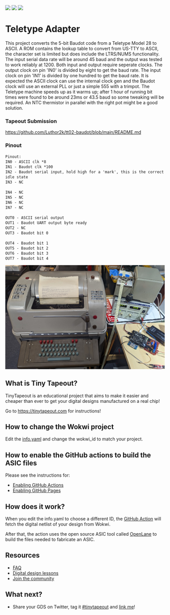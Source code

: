 ![](../../workflows/gds/badge.svg) ![](../../workflows/docs/badge.svg) ![](../../workflows/test/badge.svg)

# Teletype Adapter

This project converts the 5-bit Baudot code from a Teletype Model 28 to ASCII. A ROM contains the lookup table to convert from US-TTY to ASCII, the character set is limited but does include the LTRS/NUMS functionality. The input serial data rate will be around 45 baud and the output was tested to work reliably at 1200. Both input and output require seperate clocks. The output clock on pin 'IN0' is divided by eight to get the baud rate. The input clock on pin 'IN1' is divided by one hundred to get the baud rate. It is expected the ASCII clock can use the internal clock gen and the Baudot clock will use an external PLL or just a simple 555 with a trimpot. The Teletype machine speeds up as it warms up; after 1 hour of running bit times were found to be around 23ms or 43.5 baud so some tweaking will be required. An NTC thermistor in parallel with the right pot might be a good solution.

### Tapeout Submission
https://github.com/Luthor2k/tt02-baudot/blob/main/README.md

### Pinout
```
Pinout:
IN0 - ASCII clk *8
IN1 - Baudot clk *100
IN2 - Baudot serial input, hold high for a 'mark', this is the correct idle state
IN3 - NC

IN4 - NC
IN5 - NC
IN6 - NC
IN7 - NC

OUT0 - ASCII serial output
OUT1 - Baudot UART output byte ready
OUT2 - NC
OUT3 - Baudot bit 0

OUT4 - Baudot bit 1
OUT5 - Baudot bit 2
OUT6 - Baudot bit 3
OUT7 - Baudot bit 4
```

![Iamge of teletype setup](https://github.com/Luthor2k/tt02-baudot/blob/main/teleprinter-test.jpg)

## What is Tiny Tapeout?

TinyTapeout is an educational project that aims to make it easier and cheaper than ever to get your digital designs manufactured on a real chip!

Go to https://tinytapeout.com for instructions!

## How to change the Wokwi project

Edit the [info.yaml](info.yaml) and change the wokwi_id to match your project.

## How to enable the GitHub actions to build the ASIC files

Please see the instructions for:

* [Enabling GitHub Actions](https://tinytapeout.com/faq/#when-i-commit-my-change-the-gds-action-isnt-running)
* [Enabling GitHub Pages](https://tinytapeout.com/faq/#my-github-action-is-failing-on-the-pages-part)

## How does it work?

When you edit the info.yaml to choose a different ID, the [GitHub Action](.github/workflows/gds.yaml) will fetch the digital netlist of your design from Wokwi.

After that, the action uses the open source ASIC tool called [OpenLane](https://www.zerotoasiccourse.com/terminology/openlane/) to build the files needed to fabricate an ASIC.

## Resources

* [FAQ](https://tinytapeout.com/faq/)
* [Digital design lessons](https://tinytapeout.com/digital_design/)
* [Join the community](https://discord.gg/rPK2nSjxy8)

## What next?

* Share your GDS on Twitter, tag it [#tinytapeout](https://twitter.com/hashtag/tinytapeout?src=hashtag_click) and [link me](https://twitter.com/matthewvenn)!
